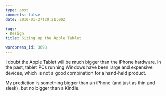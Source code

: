 ```yaml
---
type: post
comments: false
date: 2010-01-27T20:21:00Z

tags:
- Design
title: Sizing up the Apple Tablet

wordpress_id: 3698
---
```


I doubt the Apple Tablet will be much bigger than the iPhone hardware. In the past, tablet PCs running Windows have been large and expensive devices, which is not a good combination for a hand-held product.

My prediction is something bigger than an iPhone (and just as thin and sleek), but no bigger than a Kindle.
